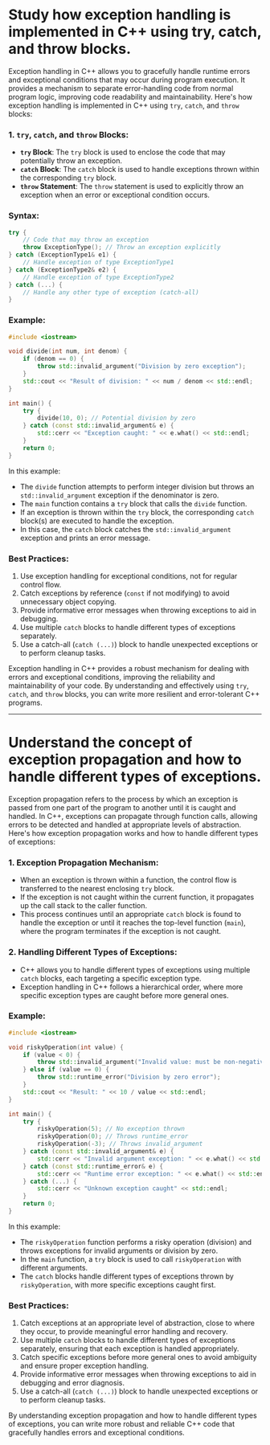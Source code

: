 # Study how exception handling is implemented in C++ using try, catch, and throw blocks.

Exception handling in C++ allows you to gracefully handle runtime errors and exceptional conditions that may occur during program execution. It provides a mechanism to separate error-handling code from normal program logic, improving code readability and maintainability. Here's how exception handling is implemented in C++ using `try`, `catch`, and `throw` blocks:

### 1. `try`, `catch`, and `throw` Blocks:

- **`try` Block**: The `try` block is used to enclose the code that may potentially throw an exception.
- **`catch` Block**: The `catch` block is used to handle exceptions thrown within the corresponding `try` block.
- **`throw` Statement**: The `throw` statement is used to explicitly throw an exception when an error or exceptional condition occurs.

### Syntax:

```cpp
try {
    // Code that may throw an exception
    throw ExceptionType(); // Throw an exception explicitly
} catch (ExceptionType1& e1) {
    // Handle exception of type ExceptionType1
} catch (ExceptionType2& e2) {
    // Handle exception of type ExceptionType2
} catch (...) {
    // Handle any other type of exception (catch-all)
}
```

### Example:

```cpp
#include <iostream>

void divide(int num, int denom) {
    if (denom == 0) {
        throw std::invalid_argument("Division by zero exception");
    }
    std::cout << "Result of division: " << num / denom << std::endl;
}

int main() {
    try {
        divide(10, 0); // Potential division by zero
    } catch (const std::invalid_argument& e) {
        std::cerr << "Exception caught: " << e.what() << std::endl;
    }
    return 0;
}
```

In this example:

- The `divide` function attempts to perform integer division but throws an `std::invalid_argument` exception if the denominator is zero.
- The `main` function contains a `try` block that calls the `divide` function.
- If an exception is thrown within the `try` block, the corresponding `catch` block(s) are executed to handle the exception.
- In this case, the `catch` block catches the `std::invalid_argument` exception and prints an error message.

### Best Practices:

1. Use exception handling for exceptional conditions, not for regular control flow.
2. Catch exceptions by reference (`const` if not modifying) to avoid unnecessary object copying.
3. Provide informative error messages when throwing exceptions to aid in debugging.
4. Use multiple `catch` blocks to handle different types of exceptions separately.
5. Use a catch-all (`catch (...)`) block to handle unexpected exceptions or to perform cleanup tasks.

Exception handling in C++ provides a robust mechanism for dealing with errors and exceptional conditions, improving the reliability and maintainability of your code. By understanding and effectively using `try`, `catch`, and `throw` blocks, you can write more resilient and error-tolerant C++ programs.

---

# Understand the concept of exception propagation and how to handle different types of exceptions.

Exception propagation refers to the process by which an exception is passed from one part of the program to another until it is caught and handled. In C++, exceptions can propagate through function calls, allowing errors to be detected and handled at appropriate levels of abstraction. Here's how exception propagation works and how to handle different types of exceptions:

### 1. Exception Propagation Mechanism:

- When an exception is thrown within a function, the control flow is transferred to the nearest enclosing `try` block.
- If the exception is not caught within the current function, it propagates up the call stack to the caller function.
- This process continues until an appropriate `catch` block is found to handle the exception or until it reaches the top-level function (`main`), where the program terminates if the exception is not caught.

### 2. Handling Different Types of Exceptions:

- C++ allows you to handle different types of exceptions using multiple `catch` blocks, each targeting a specific exception type.
- Exception handling in C++ follows a hierarchical order, where more specific exception types are caught before more general ones.

### Example:

```cpp
#include <iostream>

void riskyOperation(int value) {
    if (value < 0) {
        throw std::invalid_argument("Invalid value: must be non-negative");
    } else if (value == 0) {
        throw std::runtime_error("Division by zero error");
    }
    std::cout << "Result: " << 10 / value << std::endl;
}

int main() {
    try {
        riskyOperation(5); // No exception thrown
        riskyOperation(0); // Throws runtime_error
        riskyOperation(-3); // Throws invalid_argument
    } catch (const std::invalid_argument& e) {
        std::cerr << "Invalid argument exception: " << e.what() << std::endl;
    } catch (const std::runtime_error& e) {
        std::cerr << "Runtime error exception: " << e.what() << std::endl;
    } catch (...) {
        std::cerr << "Unknown exception caught" << std::endl;
    }
    return 0;
}
```

In this example:

- The `riskyOperation` function performs a risky operation (division) and throws exceptions for invalid arguments or division by zero.
- In the `main` function, a `try` block is used to call `riskyOperation` with different arguments.
- The `catch` blocks handle different types of exceptions thrown by `riskyOperation`, with more specific exceptions caught first.

### Best Practices:

1. Catch exceptions at an appropriate level of abstraction, close to where they occur, to provide meaningful error handling and recovery.
2. Use multiple `catch` blocks to handle different types of exceptions separately, ensuring that each exception is handled appropriately.
3. Catch specific exceptions before more general ones to avoid ambiguity and ensure proper exception handling.
4. Provide informative error messages when throwing exceptions to aid in debugging and error diagnosis.
5. Use a catch-all (`catch (...)`) block to handle unexpected exceptions or to perform cleanup tasks.

By understanding exception propagation and how to handle different types of exceptions, you can write more robust and reliable C++ code that gracefully handles errors and exceptional conditions.
